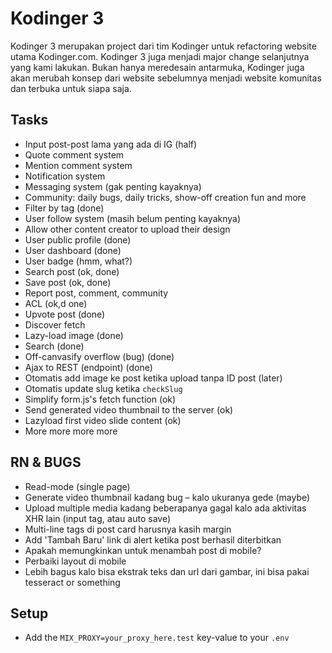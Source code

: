 # Kodinger 3
Kodinger 3 merupakan project dari tim Kodinger untuk refactoring website utama Kodinger.com. Kodinger 3 juga menjadi major change selanjutnya yang kami lakukan. Bukan hanya meredesain antarmuka, Kodinger juga akan merubah konsep dari website sebelumnya menjadi website komunitas dan terbuka untuk siapa saja.

## Tasks
- Input post-post lama yang ada di IG (half)
- Quote comment system
- Mention comment system
- Notification system
- Messaging system (gak penting kayaknya)
- Community: daily bugs, daily tricks, show-off creation fun and more
- Filter by tag (done)
- User follow system (masih belum penting kayaknya)
- Allow other content creator to upload their design 
- User public profile (done)
- User dashboard (done)
- User badge (hmm, what?)
- Search post (ok, done)
- Save post (ok, done)
- Report post, comment, community
- ACL (ok,d one)
- Upvote post (done)
- Discover fetch
- Lazy-load image (done)
- Search (done)
- Off-canvasify overflow (bug) (done)
- Ajax to REST (endpoint) (done)
- Otomatis add image ke post ketika upload tanpa ID post (later)
- Otomatis update slug ketika `checkSlug`
- Simplify form.js's fetch function (ok)
- Send generated video thumbnail to the server (ok)
- Lazyload first video slide content (ok)
- More more more more

## RN & BUGS
- Read-mode (single page)
- Generate video thumbnail kadang bug – kalo ukuranya gede (maybe)
- Upload multiple media kadang beberapanya gagal kalo ada aktivitas XHR lain (input tag, atau auto save)
- Multi-line tags di post card harusnya kasih margin
- Add 'Tambah Baru' link di alert ketika post berhasil diterbitkan
- Apakah memungkinkan untuk menambah post di mobile?
- Perbaiki layout di mobile
- Lebih bagus kalo bisa ekstrak teks dan url dari gambar, ini bisa pakai tesseract or something

## Setup
- Add the `MIX_PROXY=your_proxy_here.test` key-value to your `.env`